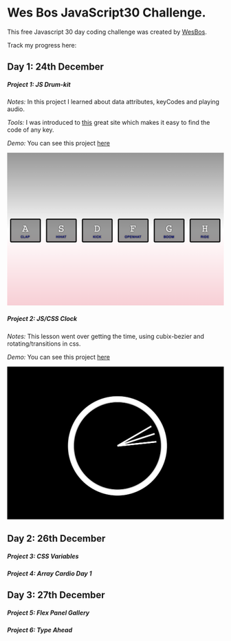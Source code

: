 # Wes Bos JavaScript30 Challenge.

This free Javascript 30 day coding challenge was created by [WesBos](https://github.com/wesbos).

Track my progress here:

## Day 1: 24th December


##### Project 1: JS Drum-kit

*Notes:* In this project I learned about data attributes, keyCodes and playing audio.

*Tools:* I was introduced to [this](https://keycode.info/) great site which makes it easy to find the code of any key.

*Demo:* You can see this project [here](https://jessdiv.github.io/Javascript30/project01%20-%20JavaScript%20Drumkit/index-START.html)

![Project 1](screenshots/project1.png)

##### Project 2: JS/CSS Clock

*Notes:* This lesson went over getting the time, using cubix-bezier and rotating/transitions in css.

*Demo:* You can see this project [here](https://jessdiv.github.io/Javascript30/project01%20-%20JavaScript%20Drumkit/index-START.html)

![Project 2](screenshots/project2.png)


## Day 2: 26th December

##### Project 3: CSS Variables

##### Project 4: Array Cardio Day 1

## Day 3: 27th December

##### Project 5: Flex Panel Gallery

##### Project 6: Type Ahead
